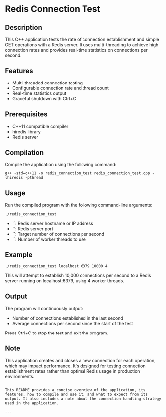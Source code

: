 # Redis Connection Test

## Description
This C++ application tests the rate of connection establishment and simple GET operations with a Redis server. It uses multi-threading to achieve high connection rates and provides real-time statistics on connections per second.

## Features
- Multi-threaded connection testing
- Configurable connection rate and thread count
- Real-time statistics output
- Graceful shutdown with Ctrl+C

## Prerequisites
- C++11 compatible compiler
- hiredis library
- Redis server

## Compilation
Compile the application using the following command:

```
g++ -std=c++11 -o redis_connection_test redis_connection_test.cpp -lhiredis -pthread
```

## Usage
Run the compiled program with the following command-line arguments:

```
./redis_connection_test    
```

- ``: Redis server hostname or IP address
- ``: Redis server port
- ``: Target number of connections per second
- ``: Number of worker threads to use

## Example
```
./redis_connection_test localhost 6379 10000 4
```

This will attempt to establish 10,000 connections per second to a Redis server running on localhost:6379, using 4 worker threads.

## Output
The program will continuously output:
- Number of connections established in the last second
- Average connections per second since the start of the test

Press Ctrl+C to stop the test and exit the program.

## Note
This application creates and closes a new connection for each operation, which may impact performance. It's designed for testing connection establishment rates rather than optimal Redis usage in production environments.
```

This README provides a concise overview of the application, its features, how to compile and use it, and what to expect from its output. It also includes a note about the connection handling strategy used in the application.

---
